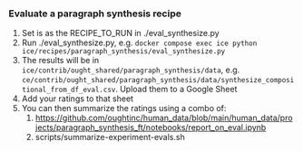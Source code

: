 ### Evaluate a paragraph synthesis recipe

1. Set is as the RECIPE_TO_RUN in ./eval_synthesize.py
2. Run ./eval_synthesize.py, e.g. `docker compose exec ice python ice/recipes/paragraph_synthesis/eval_synthesize.py`
3. The results will be in `ice/contrib/ought_shared/paragraph_synthesis/data`, e.g. `ce/contrib/ought_shared/paragraph_synthesis/data/synthesize_compositional_from_df_eval.csv`. Upload them to a Google Sheet
4. Add your ratings to that sheet
5. You can then summarize the ratings using a combo of:
   1. https://github.com/oughtinc/human_data/blob/main/human_data/projects/paragraph_synthesis_ft/notebooks/report_on_eval.ipynb
   2. scripts/summarize-experiment-evals.sh <path to a CSV containing your ratings>
